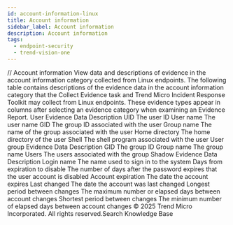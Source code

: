 ```yaml
---
id: account-information-linux
title: Account information
sidebar_label: Account information
description: Account information
tags:
  - endpoint-security
  - trend-vision-one
---
```


/*<![CDATA[*/ $('#title').html($('meta[name=map-description]').attr('content')); /*]]>*/ Account information View data and descriptions of evidence in the account information category collected from Linux endpoints. The following table contains descriptions of the evidence data in the account information category that the Collect Evidence task and Trend Micro Incident Response Toolkit may collect from Linux endpoints. These evidence types appear in columns after selecting an evidence category when examining an Evidence Report. User Evidence Data Description UID The user ID User name The user name GID The group ID associated with the user Group name The name of the group associated with the user Home directory The home directory of the user Shell The shell program associated with the user User group Evidence Data Description GID The group ID Group name The group name Users The users associated with the group Shadow Evidence Data Description Login name The name used to sign in to the system Days from expiration to disable The number of days after the password expires that the user account is disabled Account expiration The date the account expires Last changed The date the account was last changed Longest period between changes The maximum number or elapsed days between account changes Shortest period between changes The minimum number of elapsed days between account changes © 2025 Trend Micro Incorporated. All rights reserved.Search Knowledge Base
